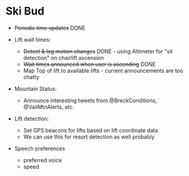 Ski Bud
=======

* ~~Periodic time updates~~ DONE

* Lift wait times:
  - ~~Detect & log motion changes~~ DONE - using Altimeter for "sit detection"
    on chairlift ascension
  - ~~Wait times announced when user is ascending~~ DONE
  - Map Top of lift to available lifts - current announcements are too chatty
  
* Mountain Status:
  - Announce interesting tweets from @BreckConditions, @VailMtnAlerts, etc.

* Lift detection:
  - Set GPS beacons for lifts based on lift coordinate data
  - We can use this for resort detection as well probably
  
* Speech preferences
  - preferred voice
  - speed
